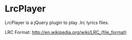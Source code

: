 LrcPlayer
=========

LrcPlayer is a jQuery plugin to play .lrc lyrics files.


LRC Format: http://en.wikipedia.org/wiki/LRC_(file_format)
